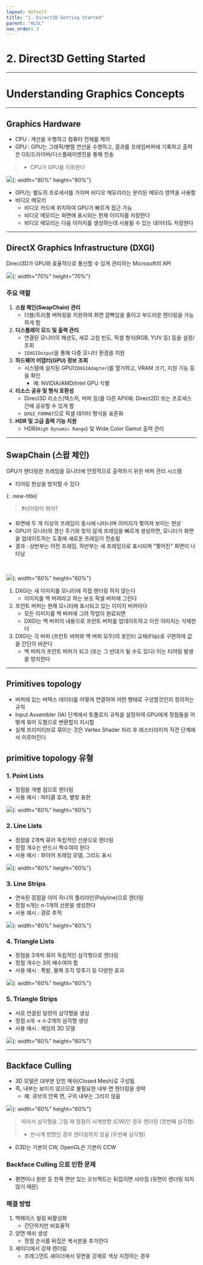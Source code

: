 ```yaml
---
layout: default
title: "2. Direct3D Getting Started"
parent: "HLSL"
nav_order: 3
---
```


# 2. Direct3D Getting Started

---

# Understanding Graphics Concepts

---

## Graphics Hardware
- CPU : 계산을 수행하고 컴퓨터 전체를 제어
- GPU : GPU는 그래픽/병렬 연산을 수행하고, 결과를 프레임버퍼에 기록하고 출력은 OS/드라이버/디스플레이엔진을 통해 전송
> - CPU가 GPU를 지휘한다

![](../../../images/D3D_GH.png){: width="80%" height="80%"}

- GPU는 별도의 프로세서를 가지며 비디오 메모리라는 분리된 메모리 영역을 사용함
- 비디오 메모리
  - 비디오 카드에 위치하여 GPU가 빠르게 접근 가능
  - 비디오 메모리는 화면에 표시되는 현재 이미지를 저장한다
  - 비디오 메모리는 다음 이미지를 생성하는데 사용될 수 있는 데이터도 저장한다

---

## DirectX Graphics Infrastructure (DXGI)
Direct3D가 GPU와 효율적으로 통신할 수 있게 관리하는 Microsoft의 API

![](../../../images/D3D_DXGI.png){: width="70%" height="70%"}

### 주요 역할
1. **스왑 체인(SwapChain) 관리**
    - 더블/트리플 버퍼링을 지원하여 화면 깜빡임을 줄이고 부드러운 렌더링을 가능하게 함
2. **디스플레이 모드 및 출력 관리**
    - 연결된 모니터의 해상도, 새로 고침 빈도, 픽셀 형식(RGB, YUV 등) 등을 설정/조회
    - `IDXGIOutput`을 통해 다중 모니터 환경을 지원
3. **하드웨어 어댑터(GPU) 정보 조회**
    - 시스템에 설치된 GPU(`IDXGIAdapter`)를 열거하고, VRAM 크기, 지원 기능 등을 확인
        - 예: NVIDIA/AMD/Intel GPU 식별
4. **리소스 공유 및 형식 호환성**
    - Direct3D 리소스(텍스처, 버퍼 등)를 다른 API(예: Direct2D) 또는 프로세스 간에 공유할 수 있게 함
    - `DXGI_FORMAT`으로 픽셀 데이터 형식을 표준화
5. **HDR 및 고급 출력 기능 지원**
    - HDR(`High Dynamic Range`) 및 Wide Color Gamut 출력 관리

---

## SwapChain (스왑 체인)
GPU가 렌더링한 프레임을 모니터에 안정적으로 출력하기 위한 버퍼 관리 시스템
- 티어링 현상을 방지할 수 있다

{: .new-title}
> ❓티어링이 뭐야?
>
- 화면에 두 개 이상의 프레임이 동시에 나타나며 이미지가 찢어져 보이는 현상
- GPU가 모니터의 갱신 주기와 맞지 않게 프레임을 빠르게 생성하면, 모니터가 화면을 업데이트하는 도중에 새로운 프레임이 전송됨
- 결과 : 상반부는 이전 프레임, 하반부는 새 프레임으로 표시되며 "찢어진" 화면이 나타남

<br>

![](../../../images/D3D_swap.png){: width="60%" height="60%"}

1. DXGI는 새 이미지를 모니터에 직접 렌더링 하지 않는다
    - 이미지를 백 버퍼라고 하는 보조 픽셀 버퍼에 그린다
2. 프런트 버퍼는 현재 모니터에 표시되고 있는 이미지 버퍼이다
    - 모든 이미지를 백 버퍼에 그려 작업이 완료되면
    - DXGI는 백 버퍼의 내용으로 프런트 버퍼를 업데이트하고 이전 이미지는 삭제한다
3. DXGI는 각 버퍼 (프런트 버퍼와 백 버퍼 모두)의 포인터 교체(Flip)로 구현하여 값을 간단히 바꾼다
    - 백 버퍼가 프런트 버퍼가 되고 (또는 그 반대가 될 수도 있다) 이는 티어링 발생을 방지한다

---

## Primitives topology
- 버퍼에 있는 버텍스 데이터를 어떻게 연결하여 어떤 형태로 구성할것인지 정의하는 규칙
- Input Assembler (IA) 단계에서 토폴로지 규칙을 설정하여 GPU에게 정점들을 어떻게 묶어 도형으로 변환할지 지시함
- 실제 프리미티브로 묶이는 것은 Vertex Shader 처리 후 래스터라이저 직전 단계에서 이루어진다

## primitive topology 유형
### 1. Point Lists
- 정점을 개별 점으로 렌더링
- 사용 예시 : 파티클 효과, 별빛 표현

![](../../../images/D3D_pointLists.png){: width="60%" height="60%"}

### 2. Line Lists
- 정점을 2개씩 묶어 독립적인 선분으로 렌더링
- 정점 개수는 반드시 짝수여야 한다
- 사용 예시 : 와이어 프레임 모델, 그리드 표시

![](../../../images/D3D_LineLists.png){: width="60%" height="60%"}

### 3. Line Strips
- 연속된 정점을 이어 하나의 폴리라인(Polyline)으로 렌더링
- 정점 n개는 n-1개의 선분을 생성한다
- 사용 예시 : 경로 추적

![](../../../images/D3D_LineStrips.png){: width="60%" height="60%"}

### 4. Triangle Lists
- 정점을 3개씩 묶어 독립적인 삼각형으로 렌더링
- 정점 개수는 3의 배수여야 함
- 사용 예시 : 폭발, 물체 조각 맞추기 등 다양한 효과

![](../../../images/D3D_Triangle%20Lists.png){: width="60%" height="60%"}

### 5. Triangle Strips
- 서로 연결된 일련의 삼각형을 생성
- 정점 n개 → n-2개의 삼각형 생성
- 사용 예시 : 게임의 3D 모델

![](../../../images/D3D_TriangleStrips.png){: width="60%" height="60%"}

---

## Backface Culling
- 3D 모델은 대부분 닫힌 메쉬(Closed Mesh)로 구성됨
- 즉, 내부는 보이지 않으므로 불필요한 내부 면 렌더링을 생략
    - 예: 큐브의 안쪽 면, 구의 내부는 그리지 않음

![](../../../images/D3D_BackfaceCulling.png){: width="60%" height="60%"}

> 따라서 삼각형을 그릴 때 정점이 시계방향 (CW)인 경우 렌더링 (첫번째 삼각형)
> - 반시계 방향인 경우 렌더링하지 않음 (두번째 삼각형)

- D3D는 기본이 CW, OpenGL은 기본이 CCW

### Backface Culling 으로 인한 문제
- 평면이나 원판 등 한쪽 면만 있는 오브젝트는 뒤집히면 사라짐 (뒷면이 렌더링 되지 않기 때문)

### 해결 방법
1. 백페이스 컬링 비활성화
    - 간단하지만 비효율적
2. 양면 메쉬 생성
    - 정점 순서를 뒤집은 복사본을 추가한다
3. 셰이더에서 강제 렌더링
    - 프래그먼트 셰이더에서 뒷면을 강제로 색상 지정하는 경우

